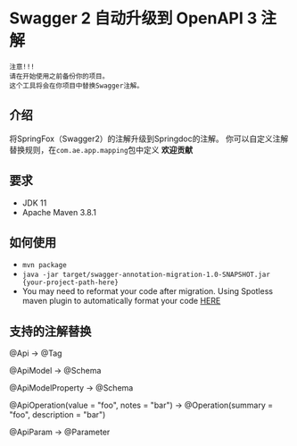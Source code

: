 # Swagger 2 自动升级到 OpenAPI 3 注解

```
注意!!!
请在开始使用之前备份你的项目。
这个工具将会在你项目中替换Swagger注解。
```

## 介绍

将SpringFox（Swagger2）的注解升级到Springdoc的注解。
你可以自定义注解替换规则，在`com.ae.app.mapping`包中定义
**欢迎贡献**

## 要求
- JDK 11
- Apache Maven 3.8.1

## 如何使用
- `mvn package`
- `java -jar target/swagger-annotation-migration-1.0-SNAPSHOT.jar {your-project-path-here}`
- You may need to reformat your code after migration.
  Using Spotless maven plugin to automatically format your code [HERE](https://github.com/diffplug/spotless/tree/main/plugin-maven)

## 支持的注解替换
@Api → @Tag

@ApiModel → @Schema

@ApiModelProperty → @Schema

@ApiOperation(value = "foo", notes = "bar") → @Operation(summary = "foo", description = "bar")

@ApiParam → @Parameter